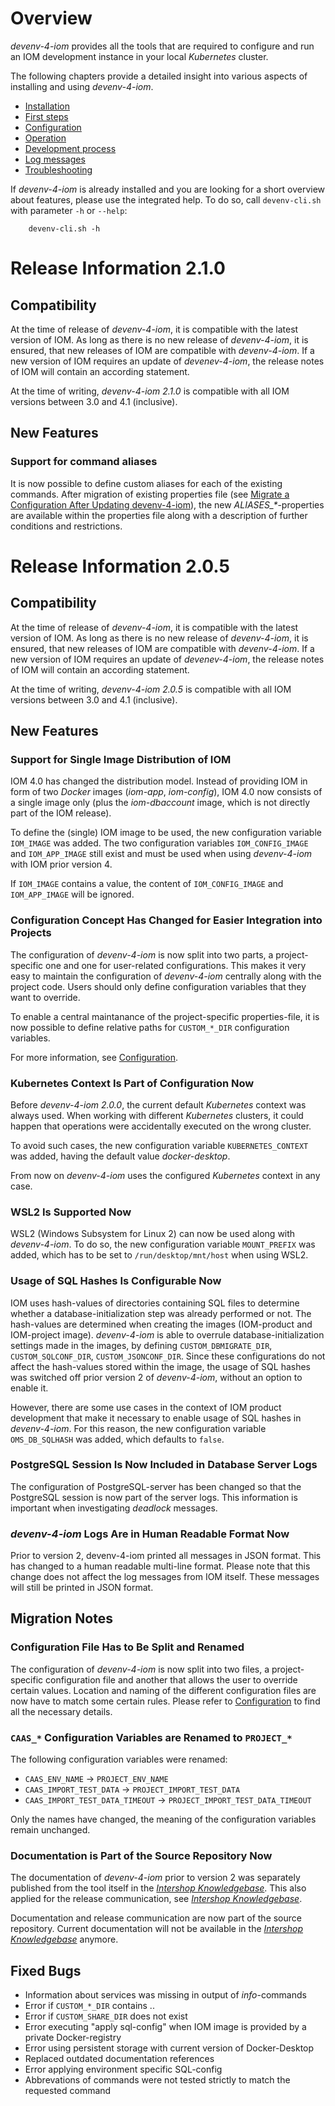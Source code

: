 # Overview

_devenv-4-iom_ provides all the tools that are required to configure and run an IOM development instance in your local _Kubernetes_ cluster.

The following chapters provide a detailed insight into various aspects of installing and using _devenv-4-iom_.
- [Installation](doc/00_installation.md)
- [First steps](doc/01_first_steps.md)
- [Configuration](doc/02_configuration.md)
- [Operation](doc/03_operations.md)
- [Development process](doc/04_development_process.md)
- [Log messages](doc/05_log_messages.md)
- [Troubleshooting](doc/06_troubleshooting.md)

If _devenv-4-iom_ is already installed and you are looking for a short overview about features, please use the integrated help. To do so, call `devenv-cli.sh` with parameter `-h` or `--help`:

```
    devenv-cli.sh -h
```

# Release Information 2.1.0

## Compatibility

At the time of release of _devenv-4-iom_, it is compatible with the latest version of IOM. As long as there is no new release of _devenv-4-iom_, it is ensured, that new releases of IOM are compatible with _devenv-4-iom_. If a new version of IOM requires an update of _devenev-4-iom_, the release notes of IOM will contain an according statement.

At the time of writing, _devenv-4-iom 2.1.0_ is compatible with all IOM versions between 3.0 and 4.1 (inclusive).

## New Features

### Support for command aliases <!-- 77686 -->

It is now possible to define custom aliases for each of the existing commands. After migration of existing properties file (see [Migrate a Configuration After Updating devenv-4-iom](doc/02_configuration.md#migrate-a-configuration-after-updating-devenv-4-iom)), the new *ALIASES_\**-properties are available within the properties file along with a description of further conditions and restrictions.

# Release Information 2.0.5

## Compatibility

At the time of release of _devenv-4-iom_, it is compatible with the latest version of IOM. As long as there is no new release of _devenv-4-iom_, it is ensured, that new releases of IOM are compatible with _devenv-4-iom_. If a new version of IOM requires an update of _devenev-4-iom_, the release notes of IOM will contain an according statement.

At the time of writing, _devenv-4-iom 2.0.5_ is compatible with all IOM versions between 3.0 and 4.1 (inclusive).

## New Features

### Support for Single Image Distribution of IOM <!-- 71327 -->

IOM 4.0 has changed the distribution model. Instead of providing IOM in form of two _Docker_ images (_iom-app_, _iom-config_), IOM 4.0 now consists of a single image only (plus the _iom-dbaccount_ image, which is not directly part of the IOM release).

To define the (single) IOM image to be used, the new configuration variable `IOM_IMAGE` was added. The two configuration variables `IOM_CONFIG_IMAGE` and `IOM_APP_IMAGE` still exist and must be used when using _devenv-4-iom_ with IOM prior version 4.

If `IOM_IMAGE` contains a value, the content of `IOM_CONFIG_IMAGE` and `IOM_APP_IMAGE` will be ignored.

### Configuration Concept Has Changed for Easier Integration into Projects <!-- 70641 -->

The configuration of _devenv-4-iom_ is now split into two parts, a project-specific one and one for user-related configurations. This makes it very easy to maintain the configuration of _devenv-4-iom_ centrally along with the project code. Users should only define configuration variables that they want to override.

To enable a central maintanance of the project-specific properties-file, it is now possible to define relative paths for `CUSTOM_*_DIR` configuration variables.

For more information, see [Configuration](doc/02_configuration.md).

### Kubernetes Context Is Part of Configuration Now <!-- 73923 -->

Before _devenv-4-iom 2.0.0_, the current default _Kubernetes_ context was always used.
When working with different _Kubernetes_ clusters, it could happen that operations were accidentally executed on the wrong cluster.

To avoid such cases, the new configuration variable `KUBERNETES_CONTEXT` was added, having the default value _docker-desktop_.

From now on _devenv-4-iom_ uses the configured _Kubernetes_ context in any case.

### WSL2 Is Supported Now <!-- 60376 -->

WSL2 (Windows Subsystem for Linux 2) can now be used along with _devenv-4-iom_. To do so, the new configuration variable `MOUNT_PREFIX` was added, which has to be set to `/run/desktop/mnt/host` when using WSL2.

### Usage of SQL Hashes Is Configurable Now <!-- 73739 -->

IOM uses hash-values of directories containing SQL files to determine whether a database-initialization step was already performed or not. The hash-values are determined when creating the images (IOM-product and IOM-project image). _devenv-4-iom_ is able to overrule database-initialization settings made in the images, by defining `CUSTOM_DBMIGRATE_DIR`, `CUSTOM_SQLCONF_DIR`, `CUSTOM_JSONCONF_DIR`. Since these configurations do not affect the hash-values stored within the image, the usage of SQL hashes was switched off prior version 2 of _devenv-4-iom_, without an option to enable it.

However, there are some use cases in the context of IOM product development that make it necessary to enable usage of SQL hashes in _devenv-4-iom_. For this reason, the new configuration variable `OMS_DB_SQLHASH` was added, which defaults to `false`.

### PostgreSQL Session Is Now Included in Database Server Logs <!-- 70390 -->

The configuration of PostgreSQL-server has been changed so that the PostgreSQL session is now part of the server logs. This information is important when investigating _deadlock_ messages.

### _devenv-4-iom_ Logs Are in Human Readable Format Now <!-- 70998 -->

Prior to version 2, devenv-4-iom printed all messages in JSON format. This has changed to a human readable multi-line format. Please note that this change does not affect the log messages from IOM itself. These messages will still be printed in JSON format.


## Migration Notes

### Configuration File Has to Be Split and Renamed <!-- 70641 -->

The configuration of _devenv-4-iom_ is now split into two files, a project-specific configuration file and another that allows the user to override certain values. Location and naming of the different configuration files are now have to match some certain rules. Please refer to [Configuration](doc/02_configuration.md) to find all the necessary details.

### `CAAS_*` Configuration Variables are Renamed to `PROJECT_*` <!-- 70362 -->

The following configuration variables were renamed:

* `CAAS_ENV_NAME` -> `PROJECT_ENV_NAME`
* `CAAS_IMPORT_TEST_DATA` -> `PROJECT_IMPORT_TEST_DATA`
* `CAAS_IMPORT_TEST_DATA_TIMEOUT` -> `PROJECT_IMPORT_TEST_DATA_TIMEOUT`

Only the names have changed, the meaning of the configuration variables remain unchanged.

### Documentation is Part of the Source Repository Now <!-- 71048 -->

The documentation of _devenv-4-iom_ prior to version 2 was separately published from the tool itself in the [_Intershop Knowledgebase_](https://support.intershop.com/kb/29Z730). This also applied for the release communication, see [_Intershop Knowledgebase_](https://support.intershop.com/kb/283D59).

Documentation and release communication are now part of the source repository. Current documentation will not be available in the [_Intershop Knowledgebase_](https://support.intershop.com/kb/index.php) anymore.

## Fixed Bugs

* Information about services was missing in output of *info*-commands <!-- 76951 -->
* Error if `CUSTOM_*_DIR` contains .. <!-- 71396 -->
* Error if `CUSTOM_SHARE_DIR` does not exist <!-- 71396 -->
* Error executing "apply sql-config" when IOM image is provided by a private Docker-registry <!-- 74659 -->
* Error using persistent storage with current version of Docker-Desktop <!-- 77223 -->
* Replaced outdated documentation references <!-- 77268 -->
* Error applying environment specific SQL-config <!-- 77554 -->
* Abbrevations of commands were not tested strictly to match the requested command <!-- 77544 -->
